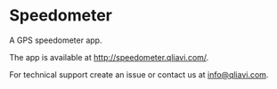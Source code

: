 Speedometer
===========

A GPS speedometer app.

The app is available at http://speedometer.qliavi.com/.

For technical support create an issue or contact us at info@qliavi.com.

